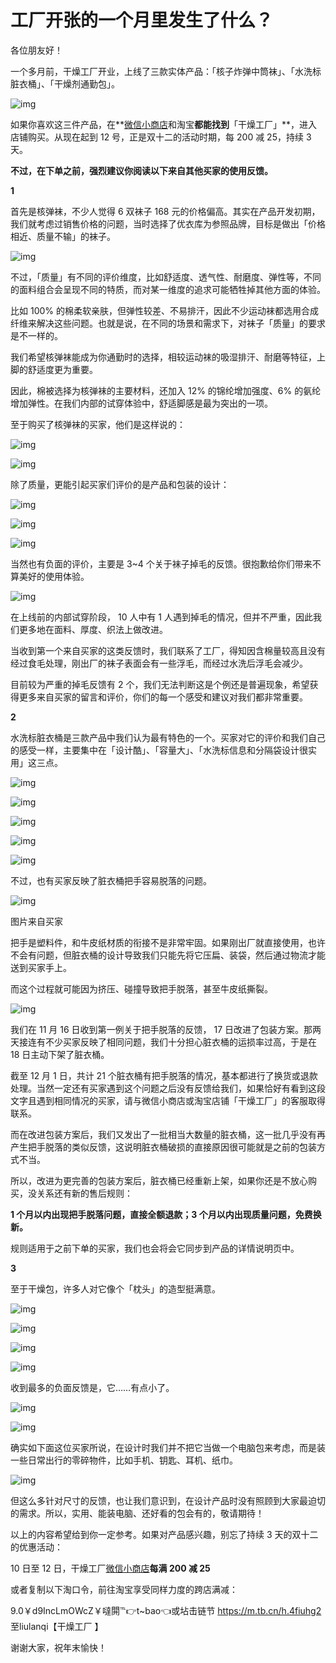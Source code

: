 # 工厂开张的一个月里发生了什么？

各位朋友好！



一个多月前，干燥工厂开业，上线了三款实体产品：「核子炸弹中筒袜」、「水洗标脏衣桶」、「干燥剂通勤包」。



![img](https://mmbiz.qpic.cn/mmbiz_png/SlOqFKqEO4H7Kf4oQYQdhIpPxPqdIUKoriauoKcfg5bdYxmaQXgDBn516pWEbat2X5GarkRHCNrKXiax5UrqlT8Q/640?wx_fmt=png)



如果你喜欢这三件产品，在**[微信小商店](https://wemp.app/posts/56c62275-f854-48cc-80cd-78fa1664f0ef)和淘宝**都能找到**「干燥工厂」**，进入店铺购买。从现在起到 12 号，正是双十二的活动时期，每 200 减 25，持续 3 天。



**不过，在下单之前，强烈建议你阅读以下来自其他买家的使用反馈。**



 **1** 



首先是核弹袜，不少人觉得 6 双袜子 168 元的价格偏高。其实在产品开发初期，我们就考虑过销售价格的问题，当时选择了优衣库为参照品牌，目标是做出「价格相近、质量不输」的袜子。



![img](https://mmbiz.qpic.cn/mmbiz_jpg/SlOqFKqEO4H7Kf4oQYQdhIpPxPqdIUKoHaCVKrFQuc7QaTBzaZt0AXGdfMiciaNb6dGiaPhHnel4tyhKzwNESVXJQ/640?wx_fmt=jpeg)



不过，「质量」有不同的评价维度，比如舒适度、透气性、耐磨度、弹性等，不同的面料组合会呈现不同的特质，而对某一维度的追求可能牺牲掉其他方面的体验。



比如 100% 的棉柔软亲肤，但弹性较差、不易排汗，因此不少运动袜都选用合成纤维来解决这些问题。也就是说，在不同的场景和需求下，对袜子「质量」的要求是不一样的。



我们希望核弹袜能成为你通勤时的选择，相较运动袜的吸湿排汗、耐磨等特征，上脚的舒适度更为重要。



因此，棉被选择为核弹袜的主要材料，还加入 12% 的锦纶增加强度、6% 的氨纶增加弹性。在我们内部的试穿体验中，舒适脚感是最为突出的一项。



至于购买了核弹袜的买家，他们是这样说的：



![img](https://mmbiz.qpic.cn/mmbiz_png/SlOqFKqEO4H7Kf4oQYQdhIpPxPqdIUKoHsDr9U9bibiaHE7dUel5icxtp1A6lZDzQo4Y9qp4lBzOo8bNAHbMSa66g/640?wx_fmt=png)

![img](https://mmbiz.qpic.cn/mmbiz_jpg/SlOqFKqEO4H7Kf4oQYQdhIpPxPqdIUKo6Gsic88e9CIm3a61ofRLtgoWKFicxWXbAk5kX2eRnrSXyrCPq0sv7FTg/640?wx_fmt=jpeg)



除了质量，更能引起买家们评价的是产品和包装的设计：



![img](https://mmbiz.qpic.cn/mmbiz_png/SlOqFKqEO4H7Kf4oQYQdhIpPxPqdIUKoCia2wTnCzibrgnW8b9nUNEzFbmTn10iamRuMN002vFWMeJicQuIRs4UErg/640?wx_fmt=png)

![img](https://mmbiz.qpic.cn/mmbiz_png/SlOqFKqEO4H7Kf4oQYQdhIpPxPqdIUKoniaLYrxoKfNOI7X6B6XPAIeFib3RXhpyoTadIUhgS1GibNRrSesHDEh4A/640?wx_fmt=png)

![img](https://mmbiz.qpic.cn/mmbiz_png/SlOqFKqEO4H7Kf4oQYQdhIpPxPqdIUKo3hwiaQCl5x7ZqFGtXCPlu6Xlibq0SkQptVfibLcGN1NPmRWqocJB8upyw/640?wx_fmt=png)



当然也有负面的评价，主要是 3~4 个关于袜子掉毛的反馈。很抱歉给你们带来不算美好的使用体验。



![img](https://mmbiz.qpic.cn/mmbiz_png/SlOqFKqEO4H7Kf4oQYQdhIpPxPqdIUKoq5ia0AUFnySQibnUKk7gp3EXq1xtvxRIAsLCsOsMLib2bEhpPMTCib4jjg/640?wx_fmt=png)



在上线前的内部试穿阶段， 10 人中有 1 人遇到掉毛的情况，但并不严重，因此我们更多地在面料、厚度、织法上做改进。



当收到第一个来自买家的这类反馈时，我们联系了工厂，得知因含棉量较高且没有经过食毛处理，刚出厂的袜子表面会有一些浮毛，而经过水洗后浮毛会减少。



目前较为严重的掉毛反馈有 2 个，我们无法判断这是个例还是普遍现象，希望获得更多来自买家的留言和评价，你们的每一个感受和建议对我们都非常重要。



 **2** 



水洗标脏衣桶是三款产品中我们认为最有特色的一个。买家对它的评价和我们自己的感受一样，主要集中在「设计酷」、「容量大」、「水洗标信息和分隔袋设计很实用」这三点。



![img](https://mmbiz.qpic.cn/mmbiz_png/SlOqFKqEO4H7Kf4oQYQdhIpPxPqdIUKoxeaPWH0Z1GfngsUCWSbFMN5Cx4DV6fzuibvKCR7KxBlGYfINmQy6icibg/640?wx_fmt=png)



![img](https://mmbiz.qpic.cn/mmbiz_png/SlOqFKqEO4H7Kf4oQYQdhIpPxPqdIUKooxUfLeY8jrtYqItEJoWE6r0SPaiaBBz79G1aBMnUp6LTS1giceB4fibKw/640?wx_fmt=png)

![img](https://mmbiz.qpic.cn/mmbiz_png/SlOqFKqEO4H7Kf4oQYQdhIpPxPqdIUKoViaJyTM8QibAFv8tUIDXuKA8aMNicWZb2xOVvGicoNEs33jxZI5oRiaNI7Q/640?wx_fmt=png)

![img](https://mmbiz.qpic.cn/mmbiz_png/SlOqFKqEO4H7Kf4oQYQdhIpPxPqdIUKoDIs6VfgwrvPuyQXibhPSsgB2iaxoqo1qQmSuo5iaXu5pbQIKaKXJkQFQA/640?wx_fmt=png)

![img](https://mmbiz.qpic.cn/mmbiz_png/SlOqFKqEO4H7Kf4oQYQdhIpPxPqdIUKoJmsUicORW8f0PT76eWf4cDgS57Z2LJP55yktrYaXFsWHr51JsiaSqXmg/640?wx_fmt=png)



不过，也有买家反映了脏衣桶把手容易脱落的问题。



![img](https://mmbiz.qpic.cn/mmbiz_jpg/SlOqFKqEO4H7Kf4oQYQdhIpPxPqdIUKoxxRBoRwDMUGATV94VWIE9kIgYpTfpRybw6hAc89IBAWLNWey19w1Hw/640?wx_fmt=jpeg)

图片来自买家



把手是塑料件，和牛皮纸材质的衔接不是非常牢固。如果刚出厂就直接使用，也许不会有问题，但脏衣桶的设计导致我们只能先将它压扁、装袋，然后通过物流才能送到买家手上。



而这个过程就可能因为挤压、碰撞导致把手脱落，甚至牛皮纸撕裂。



![img](https://mmbiz.qpic.cn/mmbiz_gif/SlOqFKqEO4H7Kf4oQYQdhIpPxPqdIUKowPwQ3M85GbPfzSm2NNlmhVXEbu5rAPCPGpxCzVem8gY9KHcU9dBm2g/640?wx_fmt=gif)



我们在 11 月 16 日收到第一例关于把手脱落的反馈， 17 日改进了包装方案。那两天接连有不少买家反映了相同问题，我们十分担心脏衣桶的运损率过高，于是在 18 日主动下架了脏衣桶。



截至 12 月 1 日，共计 21 个脏衣桶有把手脱落的情况，基本都进行了换货或退款处理。当然一定还有买家遇到这个问题之后没有反馈给我们，如果恰好有看到这段文字且遇到相同情况的买家，请与微信小商店或淘宝店铺「干燥工厂」的客服取得联系。



而在改进包装方案后，我们又发出了一批相当大数量的脏衣桶，这一批几乎没有再产生把手脱落的类似反馈，这说明脏衣桶破损的直接原因很可能就是之前的包装方式不当。



所以，改进为更完善的包装方案后，脏衣桶已经重新上架，如果你还是不放心购买，没关系还有新的售后规则：



**1 个月以内出现把手脱落问题，直接全额退款；3 个月以内出现质量问题，免费换新。**



规则适用于之前下单的买家，我们也会将会它同步到产品的详情说明页中。



 **3** 



至于干燥包，许多人对它像个「枕头」的造型挺满意。



![img](https://mmbiz.qpic.cn/mmbiz_jpg/SlOqFKqEO4H7Kf4oQYQdhIpPxPqdIUKoj9pXnmM6rY4n6DVWjXZ8H4qbWJcTrKE6jy5jTAWxicytRlX1q96TibFQ/640?wx_fmt=jpeg)

![img](https://mmbiz.qpic.cn/mmbiz_jpg/SlOqFKqEO4H7Kf4oQYQdhIpPxPqdIUKoUWLW7zzpIoQvwwqr1OYDPnrRzBkVnDBdCkAMWFr7B5LZa8tcQgtdbQ/640?wx_fmt=jpeg)

![img](https://mmbiz.qpic.cn/mmbiz_jpg/SlOqFKqEO4H7Kf4oQYQdhIpPxPqdIUKowU4xve5KGqSS1U3LH9hN6wQU93urxXibxuHrcnLQ3FApiaKNheHgtPsQ/640?wx_fmt=jpeg)

![img](https://mmbiz.qpic.cn/mmbiz_jpg/SlOqFKqEO4H7Kf4oQYQdhIpPxPqdIUKoic5ib3eicfZzVU6yXESrRbgI43FkcMHIpHFIHD6XCqyT334cnKxlgAZSA/640?wx_fmt=jpeg)



收到最多的负面反馈是，它……有点小了。



![img](https://mmbiz.qpic.cn/mmbiz_jpg/SlOqFKqEO4H7Kf4oQYQdhIpPxPqdIUKo0I4MyjSxyiaiaIQdoSGAUia1hmh1sLqf9XbOs5zS84jXiajdluf3GA018Q/640?wx_fmt=jpeg)

![img](https://mmbiz.qpic.cn/mmbiz_png/SlOqFKqEO4H7Kf4oQYQdhIpPxPqdIUKorAuayTlBfNjhnWxIgXUr9KiaQHLe5m78fsHt0WicvtP6IKMwpIpsnLew/640?wx_fmt=png)



确实如下面这位买家所说，在设计时我们并不把它当做一个电脑包来考虑，而是装一些日常出行的零碎物件，比如手机、钥匙、耳机、纸巾。



![img](https://mmbiz.qpic.cn/mmbiz_png/SlOqFKqEO4H7Kf4oQYQdhIpPxPqdIUKodicIYnyJOxwMdq4SXlicnBIRgEn96pYpAgic0dUfa2aticHbtXvJpx2Zkg/640?wx_fmt=png)



但这么多针对尺寸的反馈，也让我们意识到，在设计产品时没有照顾到大家最迫切的需求。所以，实用、能装电脑、还好看的包会有的，敬请期待！



以上的内容希望给到你一定参考。如果对产品感兴趣，别忘了持续 3 天的双十二的优惠活动：



10 日至 12 日，干燥工厂[微信小商店](https://wemp.app/posts/56c62275-f854-48cc-80cd-78fa1664f0ef)**每满 200 减 25**



或者复制以下淘口令，前往淘宝享受同样力度的跨店满减：



9.0￥d9IncLmOWcZ￥噠閞℡👉t~bao👈或坫击链节 https://m.tb.cn/h.4fiuhg2 至liulanqi【干燥工厂   】



谢谢大家，祝年末愉快！

